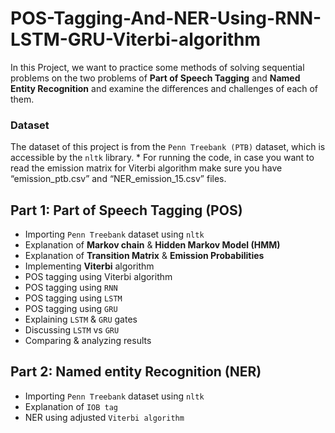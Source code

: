 # POS-Tagging-And-NER-Using-RNN-LSTM-GRU-Viterbi-algorithm

In this Project, we want to practice some methods of solving sequential problems on the two problems of **Part of Speech Tagging** and **Named Entity Recognition** and examine the differences and challenges of each of them.

### Dataset

The dataset of this project is from the `Penn Treebank (PTB)` dataset, which is accessible by the `nltk` library.
\* For running the code, in case you want to read the emission matrix for Viterbi algorithm make sure you have “emission_ptb.csv” and “NER_emission_15.csv” files.

## Part 1: Part of Speech Tagging (POS) 

* Importing `Penn Treebank` dataset using `nltk`
* Explanation of **Markov chain** & **Hidden Markov Model (HMM)**
* Explanation of **Transition Matrix** & **Emission Probabilities**
* Implementing **Viterbi** algorithm
* POS tagging using Viterbi algorithm
* POS tagging using `RNN`
* POS tagging using `LSTM`
* POS tagging using `GRU`
* Explaining `LSTM` & `GRU` gates
* Discussing `LSTM` vs `GRU`
* Comparing & analyzing results

## Part 2: Named entity Recognition (NER)

* Importing `Penn Treebank` dataset using `nltk`
* Explanation of `IOB tag`
* NER using adjusted `Viterbi algorithm` 
